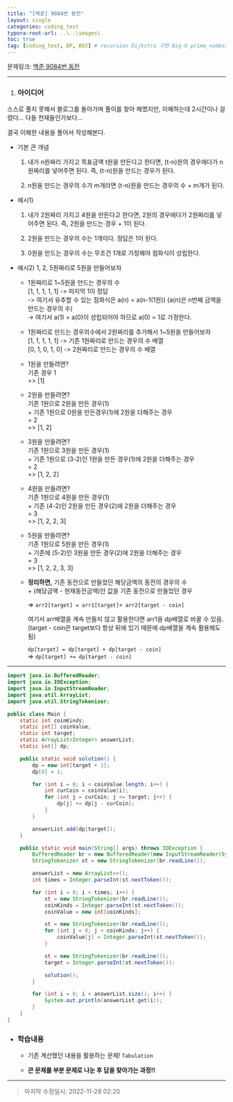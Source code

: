 ```yaml
---
title: "[백준] 9084번 동전"
layout: single
categories: coding_test
typora-root-url: ..\..\images\
toc: true
tag: [coding_test, DP, BOJ] # recursion Dijkstra 구현 Big-O prime_number Binary_search greedy 분할정복 MST bfs_dfs 브루트포스 DP
---
```


문제링크: [백준 9084번 동전](https://www.acmicpc.net/problem/9084)

---

1. ### **아이디어**

스스로 풀지 못해서 블로그를 돌아가며 풀이를 찾아 해멨지만, 이해하는데 2시간이나 걸렸다... 다들 천재들인가보다...

결국 이해한 내용을 풀어서 작성해본다.



- 기본 큰 개념
  1. 내가 n원짜리 가지고 목표금액 t원을 만든다고 한다면, (t-n)원의 경우에다가 n원짜리를 넣어주면 된다. 즉, (t-n)원을 만드는 경우가 된다.

  2. n원을 만드는 경우의 수가 m개라면 (t-n)원을 만드는 경우의 수 + m개가 된다.

- 예시1) 
  1. 내가 2원짜리 가지고 4원을 만든다고 한다면, 2원의 경우에다가 2원짜리를 넣어주면 된다. 즉, 2원을 만드는 경우 + 1이 된다.

  2. 2원을 만드는 경우의 수는 1개이다. 정답은 1이 된다.

  3. 0원을 만드는 경우의 수는 무조건 1개로 가정해야 점화식이 성립한다.

- 예시2) 1, 2, 5원짜리로 5원을 만들어보자

  - 1원짜리로 1~5원을 만드는 경우의 수<br>[1, 1, 1, 1, 1] -> 마지막 1이 정답<br>
    -> 여기서 유추할 수 있는 점화식은 a(n) = a(n-1(1원)) (a(n)은 n번째 금액을 만드는 경우의 수)<br>
    -> 여기서 a(1) = a(0)이 성립되어야 하므로 a(0) = 1로 가정한다.<br>
  - 1원짜리로 만드는 경우의수에서 2원짜리를 추가해서 1~5원을 만들어보자<br>[1, 1, 1, 1, 1] -> 기존 1원짜리로 만드는 경우의 수 배열<br>[0, 1, 0, 1, 0] -> 2원짜리로 만드는 경우의 수 배열<br>
  - 1원을 만들려면?<br> 기존 경우 1<br>
    => [1]<br>
  - 2원을 만들려면? <br>
    기존 1원으로 2원을 만든 경우(1) <br>+ 기존 1원으로 0원을 만든경우(1)에 2원을 더해주는 경우<br>= 2 <br>=> [1, 2]<br>

  - 3원을 만들려면?<br>기존 1원으로 3원을 만든 경우(1)<br>+ 기존 1원으로 (3-2)인 1원을 만든 경우(1)에 2원을 더해주는 경우<br>= 2<br>=> [1, 2, 2]<br>
  - 4원을 만들려면?<br>기존 1원으로 4원을 만든 경우(1)<br>+ 기존 (4-2)인 2원을 만든 경우(2)에 2원을 더해주는 경우<br>= 3<br>=> [1, 2, 2, 3]<br>
  - 5원을 만들려면?<br>
    기존 1원으로 5원을 만든 경우(1)<br>+ 기존에 (5-2)인 3원을 만든 경우(2)에 2원을 더해주는 경우<br>
    = 3<br>=> [1, 2, 2, 3, 3]<br>

  - **정리하면,**
    기존 동전으로 만들었던 해당금액의 동전의 경우의 수<br>+ (해당금액 - 현재동전금액)인 값을 기존 동전으로 만들었던 경우<br>

    => `arr2[target] = arr1[target]+ arr2[target - coin]`<br>

    여기서 arr배열을 계속 만들지 않고 활용한다면 arr1을 dp배열로 바꿀 수 있음.<br>
    (target - coin은 target보다 항상 뒤에 있기 때문에 dp배열을 계속 활용해도 됨)<br>

    `dp[target] = dp[target] + dp[target - coin]` <br>=> `dp[target] += dp[target - coin]`

------

```java
import java.io.BufferedReader;
import java.io.IOException;
import java.io.InputStreamReader;
import java.util.ArrayList;
import java.util.StringTokenizer;

public class Main {
    static int coinKinds;
    static int[] coinValue;
    static int target;
    static ArrayList<Integer> answerList;
    static int[] dp;

    public static void solution() {
        dp = new int[target + 1];
        dp[0] = 1;

        for (int i = 0; i < coinValue.length; i++) {
            int curCoin = coinValue[i];
            for (int j = curCoin; j <= target; j++) {
                dp[j] += dp[j - curCoin];
            }
        }

        answerList.add(dp[target]);
    }

    public static void main(String[] args) throws IOException {
        BufferedReader br = new BufferedReader(new InputStreamReader(System.in));
        StringTokenizer st = new StringTokenizer(br.readLine());

        answerList = new ArrayList<>();
        int times = Integer.parseInt(st.nextToken());

        for (int i = 0; i < times; i++) {
            st = new StringTokenizer(br.readLine());
            coinKinds = Integer.parseInt(st.nextToken());
            coinValue = new int[coinKinds];

            st = new StringTokenizer(br.readLine());
            for (int j = 0; j < coinKinds; j++) {
                coinValue[j] = Integer.parseInt(st.nextToken());
            }

            st = new StringTokenizer(br.readLine());
            target = Integer.parseInt(st.nextToken());

            solution();
        }

        for (int i = 0; i < answerList.size(); i++) {
            System.out.println(answerList.get(i));
        }
    }
}
```

- ### **학습내용**

  - 기존 계산했던 내용을 활용하는 문제! `Tabulation`

  - **큰 문제를 부분 문제로 나눈 후 답을 찾아가는 과정!!**

  

------

> 마지막 수정일시: 2022-11-28 02:20